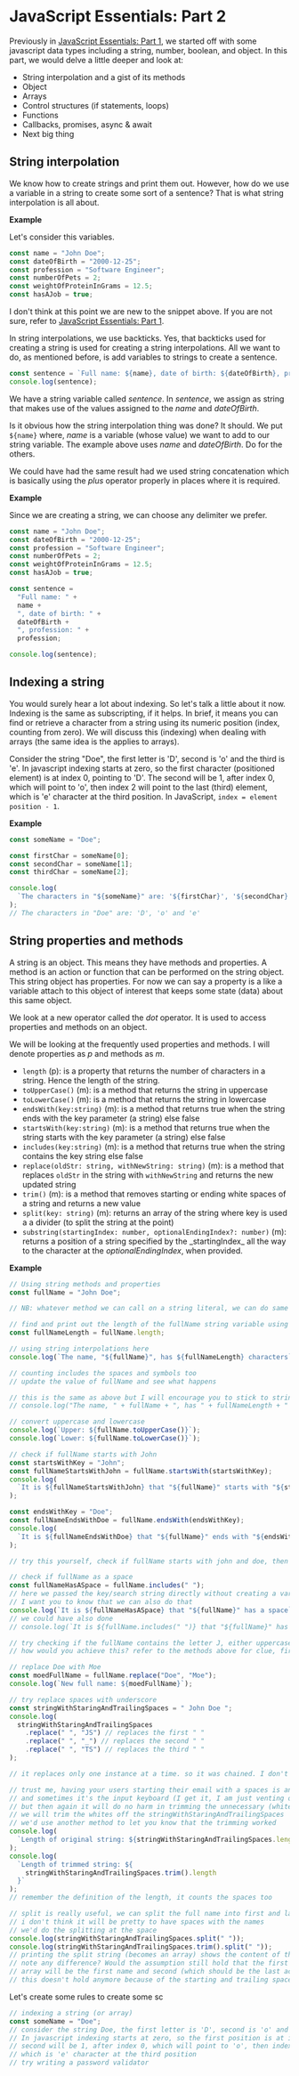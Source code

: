 # JavaScript Essentials: Part 2

Previously in [JavaScript Essentials: Part 1](https://dev.to/otumianempire/javascript-essentials-part-1-39c1), we started off with some javascript data types including a string, number, boolean, and object. In this part, we would delve a little deeper and look at:

- String interpolation and a gist of its methods
- Object
- Arrays
- Control structures (if statements, loops)
- Functions
- Callbacks, promises, async & await
- Next big thing

## String interpolation

We know how to create strings and print them out. However, how do we use a variable in a string to create some sort of a sentence? That is what string interpolation is all about.

**Example**

Let's consider this variables.

```js
const name = "John Doe";
const dateOfBirth = "2000-12-25";
const profession = "Software Engineer";
const numberOfPets = 2;
const weightOfProteinInGrams = 12.5;
const hasAJob = true;
```

I don't think at this point we are new to the snippet above. If you are not sure, refer to [JavaScript Essentials: Part 1](https://dev.to/otumianempire/javascript-essentials-part-1-39c1).

In string interpolations, we use backticks. Yes, that backticks used for creating a string is used for creating a string interpolations. All we want to do, as mentioned before, is add variables to strings to create a sentence.

```js
const sentence = `Full name: ${name}, date of birth: ${dateOfBirth}, profession: ${profession}`;
console.log(sentence);
```

We have a string variable called _sentence_. In _sentence_, we assign as string that makes use of the values assigned to the _name_ and _dateOfBirth_.

Is it obvious how the string interpolation thing was done? It should. We put `${name}` where, _name_ is a variable (whose value) we want to add to our string variable. The example above uses _name_ and _dateOfBirth_. Do for the others.

We could have had the same result had we used string concatenation which is basically using the _plus_ operator properly in places where it is required.

**Example**

Since we are creating a string, we can choose any delimiter we prefer.

```js
const name = "John Doe";
const dateOfBirth = "2000-12-25";
const profession = "Software Engineer";
const numberOfPets = 2;
const weightOfProteinInGrams = 12.5;
const hasAJob = true;

const sentence =
  "Full name: " +
  name +
  ", date of birth: " +
  dateOfBirth +
  ", profession: " +
  profession;

console.log(sentence);
```

## Indexing a string

You would surely hear a lot about indexing. So let's talk a little about it now. Indexing is the same as subscripting, if it helps. In brief, it means you can find or retrieve a character from a string using its numeric position (index, counting from zero). We will discuss this (indexing) when dealing with arrays (the same idea is the applies to arrays).

Consider the string "Doe", the first letter is 'D', second is 'o' and the third is 'e'. In javascript indexing starts at zero, so the first character (positioned element) is at index 0, pointing to 'D'. The second will be 1, after index 0, which will point to 'o', then index 2 will point to the last (third) element, which is 'e' character at the third position. In JavaScript, `index = element position - 1`.

**Example**

```js
const someName = "Doe";

const firstChar = someName[0];
const secondChar = someName[1];
const thirdChar = someName[2];

console.log(
  `The characters in "${someName}" are: '${firstChar}', '${secondChar}' and '${thirdChar}'`
);
// The characters in "Doe" are: 'D', 'o' and 'e'
```

## String properties and methods

A string is an object. This means they have methods and properties. A method is an action or function that can be performed on the string object. This string object has properties. For now we can say a property is a like a variable attach to this object of interest that keeps some state (data) about this same object.

We look at a new operator called the _dot_ operator. It is used to access properties and methods on an object.

We will be looking at the frequently used properties and methods. I will denote properties as _p_ and methods as _m_.

- `length` (p): is a property that returns the number of characters in a string. Hence the length of the string.
- `toUpperCase()` (m): is a method that returns the string in uppercase
- `toLowerCase()` (m): is a method that returns the string in lowercase
- `endsWith(key:string)` (m): is a method that returns true when the string ends with the key parameter (a string) else false
- `startsWith(key:string)` (m): is a method that returns true when the string starts with the key parameter (a string) else false
- `includes(key:string)` (m): is a method that returns true when the string contains the key string else false
- `replace(oldStr: string, withNewString: string)` (m): is a method that replaces `oldStr` in the string with `withNewString` and returns the new updated string
- `trim()` (m): is a method that removes starting or ending white spaces of a string and returns a new value
- `split(key: string)` (m): returns an array of the string where key is used a a divider (to split the string at the point)
- `substring(startingIndex: number, optionalEndingIndex?: number)` (m): returns a position of a string specified by the \_startingIndex\_ all the way to the character at the _optionalEndingIndex_, when provided.

**Example**

```js
// Using string methods and properties
const fullName = "John Doe";

// NB: whatever method we can call on a string literal, we can do same for a variable

// find and print out the length of the fullName string variable using the length property
const fullNameLength = fullName.length;

// using string interpolations here
console.log(`The name, "${fullName}", has ${fullNameLength} characters`);

// counting includes the spaces and symbols too
// update the value of fullName and see what happens

// this is the same as above but I will encourage you to stick to string interpolations in cases like this
// console.log("The name, " + fullName + ", has " + fullNameLength + " characters");

// convert uppercase and lowercase
console.log(`Upper: ${fullName.toUpperCase()}`);
console.log(`Lower: ${fullName.toLowerCase()}`);

// check if fullName starts with John
const startsWithKey = "John";
const fullNameStartsWithJohn = fullName.startsWith(startsWithKey);
console.log(
  `It is ${fullNameStartsWithJohn} that "${fullName}" starts with "${startsWithKey}"`
);

const endsWithKey = "Doe";
const fullNameEndsWithDoe = fullName.endsWith(endsWithKey);
console.log(
  `It is ${fullNameEndsWithDoe} that "${fullName}" ends with "${endsWithKey}"`
);

// try this yourself, check if fullName starts with john and doe, then uppercase and lowercase the key and try again (for both cases)

// check if fullName as a space
const fullNameHasASpace = fullName.includes(" ");
// here we passed the key/search string directly without creating a variable for it.
// I want you to know that we can also do that
console.log(`It is ${fullNameHasASpace} that "${fullName}" has a space`);
// we could have also done
// console.log(`It is ${fullName.includes(" ")} that "${fullName}" has a space`);

// try checking if the fullName contains the letter J, either uppercase or lowercase
// how would you achieve this? refer to the methods above for clue, first

// replace Doe with Moe
const moedFullName = fullName.replace("Doe", "Moe");
console.log(`New full name: ${moedFullName}`);

// try replace spaces with underscore
const stringWithStaringAndTrailingSpaces = " John Doe ";
console.log(
  stringWithStaringAndTrailingSpaces
    .replace(" ", "JS") // replaces the first " "
    .replace(" ", "_") // replaces the second " "
    .replace(" ", "TS") // replaces the third " "
);

// it replaces only one instance at a time. so it was chained. I don't have to create a temp variable

// trust me, having your users starting their email with a spaces is annoying
// and sometimes it's the input keyboard (I get it, I am just venting off)
// but then again it will do no harm in trimming the unnecessary (white) spaces
// we will trim the whites off the stringWithStaringAndTrailingSpaces
// we'd use another method to let you know that the trimming worked
console.log(
  `Length of original string: ${stringWithStaringAndTrailingSpaces.length}`
);
console.log(
  `Length of trimmed string: ${
    stringWithStaringAndTrailingSpaces.trim().length
  }`
);
// remember the definition of the length, it counts the spaces too

// split is really useful, we can split the full name into first and last name in order as is
// i don't think it will be pretty to have spaces with the names
// we'd do the splitting at the space
console.log(stringWithStaringAndTrailingSpaces.split(" "));
console.log(stringWithStaringAndTrailingSpaces.trim().split(" "));
// printing the split string (becomes an array) shows the content of the array (or string to be precise)
// note any difference? Would the assumption still hold that the first element (object) in the
// array will be the first name and second (which should be the last actually) is the last name?
// this doesn't hold anymore because of the starting and trailing spaces
```

Let's create some rules to create some sc

```js
// indexing a string (or array)
const someName = "Doe";
// consider the string Doe, the first letter is 'D', second is 'o' and the third is 'e'
// In javascript indexing starts at zero, so the first position is at index 0, pointing to 'D'
// second will be 1, after index 0, which will point to 'o', then index 2 will point to the last element,
// which is 'e' character at the third position
// try writing a password validator
```
